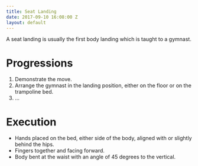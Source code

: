 ```yaml
---
title: Seat Landing
date: 2017-09-10 16:08:00 Z
layout: default
---
```


A seat landing is usually the first body landing which is taught to a gymnast.

# Progressions

1. Demonstrate the move.
2. Arrange the gymnast in the landing position, either on the floor or on the trampoline bed.
3. ...

# Execution

- Hands placed on the bed, either side of the body, aligned with or slightly behind the hips.
- Fingers together and facing forward.
- Body bent at the waist with an angle of 45 degrees to the vertical.